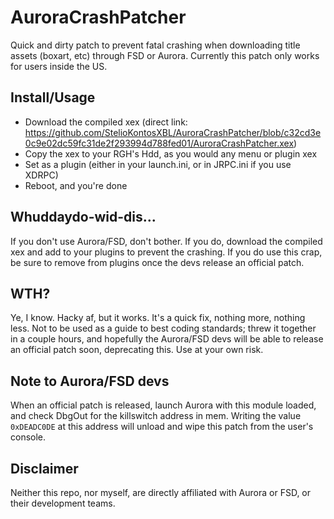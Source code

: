 # AuroraCrashPatcher
Quick and dirty patch to prevent fatal crashing when downloading title assets (boxart, etc) through FSD or Aurora. Currently this patch only works for users inside the US.

## Install/Usage
- Download the compiled xex (direct link: https://github.com/StelioKontosXBL/AuroraCrashPatcher/blob/c32cd3e0c9e02dc59fc31de2f293994d788fed01/AuroraCrashPatcher.xex)
- Copy the xex to your RGH's Hdd, as you would any menu or plugin xex
- Set as a plugin (either in your launch.ini, or in JRPC.ini if you use XDRPC)
- Reboot, and you're done

## Whuddaydo-wid-dis...
If you don't use Aurora/FSD, don't bother. If you do, download the compiled xex and add to your plugins to prevent the crashing. If you do use this crap, be sure to remove from plugins once the devs release an official patch.

## WTH?
Ye, I know. Hacky af, but it works. It's a quick fix, nothing more, nothing less. Not to be used as a guide to best coding standards; threw it together in a couple hours, and hopefully the Aurora/FSD devs will be able to release an official patch soon, deprecating this. Use at your own risk.

## Note to Aurora/FSD devs
When an official patch is released, launch Aurora with this module loaded, and check DbgOut for the killswitch address in mem. Writing the value `0xDEADC0DE` at this address will unload and wipe this patch from the user's console.

## Disclaimer
Neither this repo, nor myself, are directly affiliated with Aurora or FSD, or their development teams.
